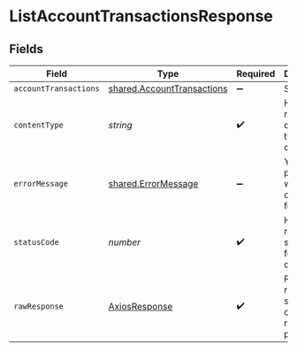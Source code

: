 # ListAccountTransactionsResponse


## Fields

| Field                                                                           | Type                                                                            | Required                                                                        | Description                                                                     |
| ------------------------------------------------------------------------------- | ------------------------------------------------------------------------------- | ------------------------------------------------------------------------------- | ------------------------------------------------------------------------------- |
| `accountTransactions`                                                           | [shared.AccountTransactions](../../../sdk/models/shared/accounttransactions.md) | :heavy_minus_sign:                                                              | Success                                                                         |
| `contentType`                                                                   | *string*                                                                        | :heavy_check_mark:                                                              | HTTP response content type for this operation                                   |
| `errorMessage`                                                                  | [shared.ErrorMessage](../../../sdk/models/shared/errormessage.md)               | :heavy_minus_sign:                                                              | Your `query` parameter was not correctly formed                                 |
| `statusCode`                                                                    | *number*                                                                        | :heavy_check_mark:                                                              | HTTP response status code for this operation                                    |
| `rawResponse`                                                                   | [AxiosResponse](https://axios-http.com/docs/res_schema)                         | :heavy_check_mark:                                                              | Raw HTTP response; suitable for custom response parsing                         |